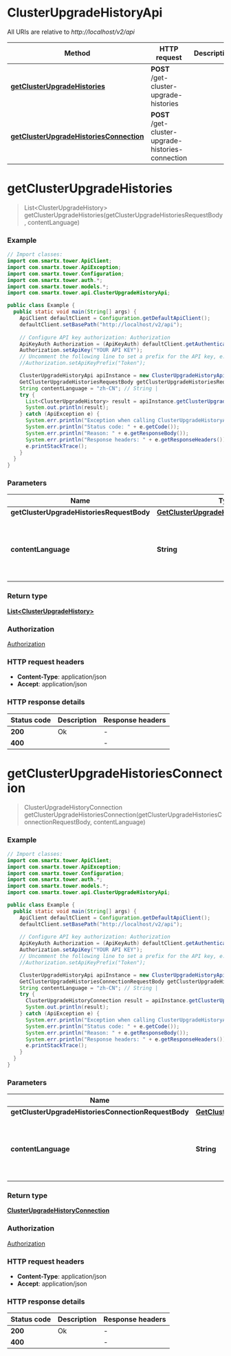 # ClusterUpgradeHistoryApi

All URIs are relative to *http://localhost/v2/api*

Method | HTTP request | Description
------------- | ------------- | -------------
[**getClusterUpgradeHistories**](ClusterUpgradeHistoryApi.md#getClusterUpgradeHistories) | **POST** /get-cluster-upgrade-histories | 
[**getClusterUpgradeHistoriesConnection**](ClusterUpgradeHistoryApi.md#getClusterUpgradeHistoriesConnection) | **POST** /get-cluster-upgrade-histories-connection | 


<a name="getClusterUpgradeHistories"></a>
# **getClusterUpgradeHistories**
> List&lt;ClusterUpgradeHistory&gt; getClusterUpgradeHistories(getClusterUpgradeHistoriesRequestBody, contentLanguage)



### Example
```java
// Import classes:
import com.smartx.tower.ApiClient;
import com.smartx.tower.ApiException;
import com.smartx.tower.Configuration;
import com.smartx.tower.auth.*;
import com.smartx.tower.models.*;
import com.smartx.tower.api.ClusterUpgradeHistoryApi;

public class Example {
  public static void main(String[] args) {
    ApiClient defaultClient = Configuration.getDefaultApiClient();
    defaultClient.setBasePath("http://localhost/v2/api");
    
    // Configure API key authorization: Authorization
    ApiKeyAuth Authorization = (ApiKeyAuth) defaultClient.getAuthentication("Authorization");
    Authorization.setApiKey("YOUR API KEY");
    // Uncomment the following line to set a prefix for the API key, e.g. "Token" (defaults to null)
    //Authorization.setApiKeyPrefix("Token");

    ClusterUpgradeHistoryApi apiInstance = new ClusterUpgradeHistoryApi(defaultClient);
    GetClusterUpgradeHistoriesRequestBody getClusterUpgradeHistoriesRequestBody = new GetClusterUpgradeHistoriesRequestBody(); // GetClusterUpgradeHistoriesRequestBody | 
    String contentLanguage = "zh-CN"; // String | 
    try {
      List<ClusterUpgradeHistory> result = apiInstance.getClusterUpgradeHistories(getClusterUpgradeHistoriesRequestBody, contentLanguage);
      System.out.println(result);
    } catch (ApiException e) {
      System.err.println("Exception when calling ClusterUpgradeHistoryApi#getClusterUpgradeHistories");
      System.err.println("Status code: " + e.getCode());
      System.err.println("Reason: " + e.getResponseBody());
      System.err.println("Response headers: " + e.getResponseHeaders());
      e.printStackTrace();
    }
  }
}
```

### Parameters

Name | Type | Description  | Notes
------------- | ------------- | ------------- | -------------
 **getClusterUpgradeHistoriesRequestBody** | [**GetClusterUpgradeHistoriesRequestBody**](GetClusterUpgradeHistoriesRequestBody.md)|  |
 **contentLanguage** | **String**|  | [optional] [default to en-US] [enum: zh-CN, en-US]

### Return type

[**List&lt;ClusterUpgradeHistory&gt;**](ClusterUpgradeHistory.md)

### Authorization

[Authorization](../README.md#Authorization)

### HTTP request headers

 - **Content-Type**: application/json
 - **Accept**: application/json

### HTTP response details
| Status code | Description | Response headers |
|-------------|-------------|------------------|
**200** | Ok |  -  |
**400** |  |  -  |

<a name="getClusterUpgradeHistoriesConnection"></a>
# **getClusterUpgradeHistoriesConnection**
> ClusterUpgradeHistoryConnection getClusterUpgradeHistoriesConnection(getClusterUpgradeHistoriesConnectionRequestBody, contentLanguage)



### Example
```java
// Import classes:
import com.smartx.tower.ApiClient;
import com.smartx.tower.ApiException;
import com.smartx.tower.Configuration;
import com.smartx.tower.auth.*;
import com.smartx.tower.models.*;
import com.smartx.tower.api.ClusterUpgradeHistoryApi;

public class Example {
  public static void main(String[] args) {
    ApiClient defaultClient = Configuration.getDefaultApiClient();
    defaultClient.setBasePath("http://localhost/v2/api");
    
    // Configure API key authorization: Authorization
    ApiKeyAuth Authorization = (ApiKeyAuth) defaultClient.getAuthentication("Authorization");
    Authorization.setApiKey("YOUR API KEY");
    // Uncomment the following line to set a prefix for the API key, e.g. "Token" (defaults to null)
    //Authorization.setApiKeyPrefix("Token");

    ClusterUpgradeHistoryApi apiInstance = new ClusterUpgradeHistoryApi(defaultClient);
    GetClusterUpgradeHistoriesConnectionRequestBody getClusterUpgradeHistoriesConnectionRequestBody = new GetClusterUpgradeHistoriesConnectionRequestBody(); // GetClusterUpgradeHistoriesConnectionRequestBody | 
    String contentLanguage = "zh-CN"; // String | 
    try {
      ClusterUpgradeHistoryConnection result = apiInstance.getClusterUpgradeHistoriesConnection(getClusterUpgradeHistoriesConnectionRequestBody, contentLanguage);
      System.out.println(result);
    } catch (ApiException e) {
      System.err.println("Exception when calling ClusterUpgradeHistoryApi#getClusterUpgradeHistoriesConnection");
      System.err.println("Status code: " + e.getCode());
      System.err.println("Reason: " + e.getResponseBody());
      System.err.println("Response headers: " + e.getResponseHeaders());
      e.printStackTrace();
    }
  }
}
```

### Parameters

Name | Type | Description  | Notes
------------- | ------------- | ------------- | -------------
 **getClusterUpgradeHistoriesConnectionRequestBody** | [**GetClusterUpgradeHistoriesConnectionRequestBody**](GetClusterUpgradeHistoriesConnectionRequestBody.md)|  |
 **contentLanguage** | **String**|  | [optional] [default to en-US] [enum: zh-CN, en-US]

### Return type

[**ClusterUpgradeHistoryConnection**](ClusterUpgradeHistoryConnection.md)

### Authorization

[Authorization](../README.md#Authorization)

### HTTP request headers

 - **Content-Type**: application/json
 - **Accept**: application/json

### HTTP response details
| Status code | Description | Response headers |
|-------------|-------------|------------------|
**200** | Ok |  -  |
**400** |  |  -  |

